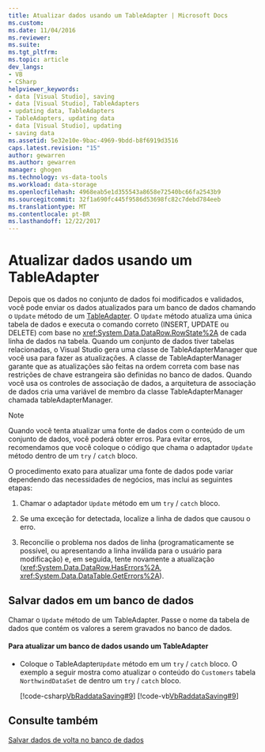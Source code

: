 ```yaml
---
title: Atualizar dados usando um TableAdapter | Microsoft Docs
ms.custom: 
ms.date: 11/04/2016
ms.reviewer: 
ms.suite: 
ms.tgt_pltfrm: 
ms.topic: article
dev_langs:
- VB
- CSharp
helpviewer_keywords:
- data [Visual Studio], saving
- data [Visual Studio], TableAdapters
- updating data, TableAdapters
- TableAdapters, updating data
- data [Visual Studio], updating
- saving data
ms.assetid: 5e32e10e-9bac-4969-9bdd-b8f6919d3516
caps.latest.revision: "15"
author: gewarren
ms.author: gewarren
manager: ghogen
ms.technology: vs-data-tools
ms.workload: data-storage
ms.openlocfilehash: 4968eab5e1d355543a8658e72540bc66fa2543b9
ms.sourcegitcommit: 32f1a690fc445f9586d53698fc82c7debd784eeb
ms.translationtype: MT
ms.contentlocale: pt-BR
ms.lasthandoff: 12/22/2017
---
```

# <a name="update-data-by-using-a-tableadapter"></a>Atualizar dados usando um TableAdapter
Depois que os dados no conjunto de dados foi modificados e validados, você pode enviar os dados atualizados para um banco de dados chamando o `Update` método de um [TableAdapter](../data-tools/create-and-configure-tableadapters.md). O `Update` método atualiza uma única tabela de dados e executa o comando correto (INSERT, UPDATE ou DELETE) com base no <xref:System.Data.DataRow.RowState%2A> de cada linha de dados na tabela. Quando um conjunto de dados tiver tabelas relacionadas, o Visual Studio gera uma classe de TableAdapterManager que você usa para fazer as atualizações. A classe de TableAdapterManager garante que as atualizações são feitas na ordem correta com base nas restrições de chave estrangeira são definidas no banco de dados. Quando você usa os controles de associação de dados, a arquitetura de associação de dados cria uma variável de membro da classe TableAdapterManager chamada tableAdapterManager. 
  
> [!NOTE]
>  Quando você tenta atualizar uma fonte de dados com o conteúdo de um conjunto de dados, você poderá obter erros. Para evitar erros, recomendamos que você coloque o código que chama o adaptador `Update` método dentro de um `try` / `catch` bloco.  
  
 O procedimento exato para atualizar uma fonte de dados pode variar dependendo das necessidades de negócios, mas inclui as seguintes etapas:  
  
1.  Chamar o adaptador `Update` método em um `try` / `catch` bloco.  
  
2.  Se uma exceção for detectada, localize a linha de dados que causou o erro. 
  
3.  Reconcilie o problema nos dados de linha (programaticamente se possível, ou apresentando a linha inválida para o usuário para modificação) e, em seguida, tente novamente a atualização (<xref:System.Data.DataRow.HasErrors%2A>, <xref:System.Data.DataTable.GetErrors%2A>).  
  
## <a name="save-data-to-a-database"></a>Salvar dados em um banco de dados  
 Chamar o `Update` método de um TableAdapter. Passe o nome da tabela de dados que contém os valores a serem gravados no banco de dados.  
  
#### <a name="to-update-a-database-by-using-a-tableadapter"></a>Para atualizar um banco de dados usando um TableAdapter  
  
-   Coloque o TableAdapter`Update` método em um `try` / `catch` bloco. O exemplo a seguir mostra como atualizar o conteúdo do `Customers` tabela `NorthwindDataSet` de dentro um `try` / `catch` bloco.  
  
     [!code-csharp[VbRaddataSaving#9](../data-tools/codesnippet/CSharp/update-data-by-using-a-tableadapter_1.cs)]
     [!code-vb[VbRaddataSaving#9](../data-tools/codesnippet/VisualBasic/update-data-by-using-a-tableadapter_1.vb)]  
  
## <a name="see-also"></a>Consulte também  
 [Salvar dados de volta no banco de dados](../data-tools/save-data-back-to-the-database.md)